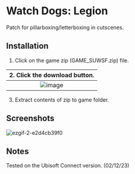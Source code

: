 # Watch Dogs: Legion
Patch for pillarboxing/letterboxing in cutscenes.

## Installation
1. Click on the game zip (GAME_SUWSF.zip) file.

| 2. Click the download button. |
|:-------------------------------------:|
| ![image](https://github.com/Lyall/UltrawidePatches/assets/695941/5ce06a5d-5d52-477d-9c02-84941ba833cb) |
3. Extract contents of zip to game folder.

## Screenshots
![ezgif-2-e2d4cb39f0](https://github.com/Lyall/UltrawidePatches/assets/695941/c60e6d30-bd88-4c63-8ab3-41b2d6baed94)

## Notes
Tested on the Ubisoft Connect version. (02/12/23)
